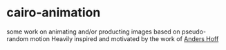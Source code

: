 # cairo-animation

some work on animating and/or producting images based on pseudo-random motion
Heavily inspired and motivated by the work of [Anders Hoff](inconvergent.net)
